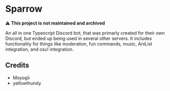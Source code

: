 # Sparrow

⚠️ **This project is not maintained and archived**

An all in one Typescript Discord bot, that was primarly created for their own Discord, but ended up being used in several other servers. It includes functionality for things like moderation, fun commands, music, AniList integration, and osu! integration.

## Credits

- Moyogii
- yellowthundy
